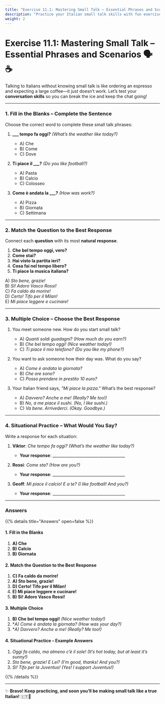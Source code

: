 ```yaml
---
title: "Exercise 11.1: Mastering Small Talk – Essential Phrases and Scenarios"
description: "Practice your Italian small talk skills with fun exercises and real-life scenarios."
weight: 2
---
```


# Exercise 11.1: Mastering Small Talk – Essential Phrases and Scenarios 🗣️☕

Talking to Italians without knowing small talk is like ordering an espresso and expecting a large coffee—it just doesn’t work. Let’s test your **conversation skills** so you can break the ice and keep the chat going!  

---

### 1. Fill in the Blanks – Complete the Sentence  

Choose the correct word to complete these small talk phrases:  

1. **___ tempo fa oggi?** *(What’s the weather like today?)*  
   - A) Che  
   - B) Come  
   - C) Dove  

2. **Ti piace il ___?** *(Do you like football?)*  
   - A) Pasta  
   - B) Calcio  
   - C) Colosseo  

3. **Come è andata la ___?** *(How was work?)*  
   - A) Pizza  
   - B) Giornata  
   - C) Settimana  

---

### 2. Match the Question to the Best Response  

Connect each **question** with its most **natural response**.  

1. **Che bel tempo oggi, vero?**  
2. **Come stai?**  
3. **Hai visto la partita ieri?**  
4. **Cosa fai nel tempo libero?**  
5. **Ti piace la musica italiana?**  

A) *Sto bene, grazie!*  
B) *Sì! Adoro Vasco Rossi!*  
C) *Fa caldo da morire!*  
D) *Certo! Tifo per il Milan!*  
E) *Mi piace leggere e cucinare!*  

---

### 3. Multiple Choice – Choose the Best Response  

1. You meet someone new. How do you start small talk?  
   - A) *Quanti soldi guadagni?* *(How much do you earn?)*  
   - B) *Che bel tempo oggi!* *(Nice weather today!)*  
   - C) *Ti piace il mio telefono?* *(Do you like my phone?)*  

2. You want to ask someone how their day was. What do you say?  
   - A) *Come è andata la giornata?*  
   - B) *Che ore sono?*  
   - C) *Posso prendere in prestito 10 euro?*  

3. Your Italian friend says, *"Mi piace la pizza."* What’s the best response?  
   - A) *Davvero? Anche a me!* *(Really? Me too!)*  
   - B) *No, a me piace il sushi.* *(No, I like sushi.)*  
   - C) *Va bene. Arrivederci.* *(Okay. Goodbye.)*  

---

### 4. Situational Practice – What Would You Say?  

Write a response for each situation:  

1. **Viktor**: *Che tempo fa oggi?* *(What’s the weather like today?)*  
   - **Your response**: _____________________________________  

2. **Rossi**: *Come sta?* *(How are you?)*  
   - **Your response**: _____________________________________  

3. **Geoff**: *Mi piace il calcio! E a te?* *(I like football! And you?)*  
   - **Your response**: _____________________________________  

---

### Answers  

{{% details title="Answers" open=false %}}  

#### 1. Fill in the Blanks  
1. **A) Che**  
2. **B) Calcio**  
3. **B) Giornata**  

#### 2. Match the Question to the Best Response  
1. **C) Fa caldo da morire!**  
2. **A) Sto bene, grazie!**  
3. **D) Certo! Tifo per il Milan!**  
4. **E) Mi piace leggere e cucinare!**  
5. **B) Sì! Adoro Vasco Rossi!**  

#### 3. Multiple Choice  
1. **B) Che bel tempo oggi!** *(Nice weather today!)*  
2. **A) Come è andata la giornata?* *(How was your day?)*  
3. **A) Davvero? Anche a me!* *(Really? Me too!)*  

#### 4. Situational Practice – Example Answers  
1. *Oggi fa caldo, ma almeno c’è il sole!* *(It’s hot today, but at least it’s sunny!)*  
2. *Sto bene, grazie! E Lei?* *(I’m good, thanks! And you?)*  
3. *Sì! Tifo per la Juventus!* *(Yes! I support Juventus!)*  

{{% /details %}}  

---

✨ **Bravo! Keep practicing, and soon you’ll be making small talk like a true Italian!** 🇮🇹🎉  
